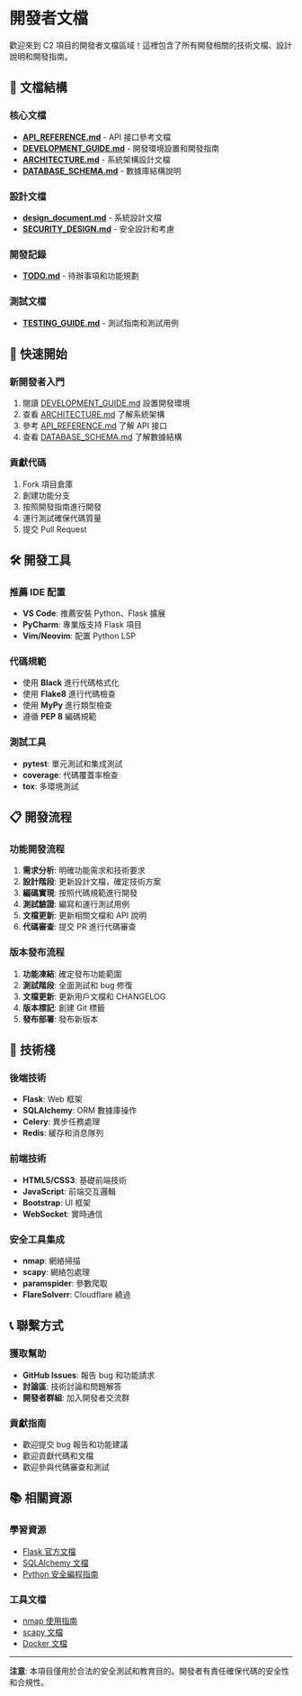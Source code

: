# 開發者文檔

歡迎來到 C2 項目的開發者文檔區域！這裡包含了所有開發相關的技術文檔、設計說明和開發指南。

## 📁 文檔結構

### 核心文檔
- **[API_REFERENCE.md](API_REFERENCE.md)** - API 接口參考文檔
- **[DEVELOPMENT_GUIDE.md](DEVELOPMENT_GUIDE.md)** - 開發環境設置和開發指南
- **[ARCHITECTURE.md](ARCHITECTURE.md)** - 系統架構設計文檔
- **[DATABASE_SCHEMA.md](DATABASE_SCHEMA.md)** - 數據庫結構說明

### 設計文檔
- **[design_document.md](design_document.md)** - 系統設計文檔
- **[SECURITY_DESIGN.md](SECURITY_DESIGN.md)** - 安全設計和考慮

### 開發記錄

- **[TODO.md](TODO.md)** - 待辦事項和功能規劃

### 測試文檔
- **[TESTING_GUIDE.md](TESTING_GUIDE.md)** - 測試指南和測試用例

## 🚀 快速開始

### 新開發者入門
1. 閱讀 [DEVELOPMENT_GUIDE.md](DEVELOPMENT_GUIDE.md) 設置開發環境
2. 查看 [ARCHITECTURE.md](ARCHITECTURE.md) 了解系統架構
3. 參考 [API_REFERENCE.md](API_REFERENCE.md) 了解 API 接口
4. 查看 [DATABASE_SCHEMA.md](DATABASE_SCHEMA.md) 了解數據結構

### 貢獻代碼
1. Fork 項目倉庫
2. 創建功能分支
3. 按照開發指南進行開發
4. 運行測試確保代碼質量
5. 提交 Pull Request

## 🛠️ 開發工具

### 推薦 IDE 配置
- **VS Code**: 推薦安裝 Python、Flask 擴展
- **PyCharm**: 專業版支持 Flask 項目
- **Vim/Neovim**: 配置 Python LSP

### 代碼規範
- 使用 **Black** 進行代碼格式化
- 使用 **Flake8** 進行代碼檢查
- 使用 **MyPy** 進行類型檢查
- 遵循 **PEP 8** 編碼規範

### 測試工具
- **pytest**: 單元測試和集成測試
- **coverage**: 代碼覆蓋率檢查
- **tox**: 多環境測試

## 📋 開發流程

### 功能開發流程
1. **需求分析**: 明確功能需求和技術要求
2. **設計階段**: 更新設計文檔，確定技術方案
3. **編碼實現**: 按照代碼規範進行開發
4. **測試驗證**: 編寫和運行測試用例
5. **文檔更新**: 更新相關文檔和 API 說明
6. **代碼審查**: 提交 PR 進行代碼審查

### 版本發布流程
1. **功能凍結**: 確定發布功能範圍
2. **測試階段**: 全面測試和 bug 修復
3. **文檔更新**: 更新用戶文檔和 CHANGELOG
4. **版本標記**: 創建 Git 標籤
5. **發布部署**: 發布新版本

## 🔧 技術棧

### 後端技術
- **Flask**: Web 框架
- **SQLAlchemy**: ORM 數據庫操作
- **Celery**: 異步任務處理
- **Redis**: 緩存和消息隊列

### 前端技術
- **HTML5/CSS3**: 基礎前端技術
- **JavaScript**: 前端交互邏輯
- **Bootstrap**: UI 框架
- **WebSocket**: 實時通信

### 安全工具集成
- **nmap**: 網絡掃描
- **scapy**: 網絡包處理
- **paramspider**: 參數爬取
- **FlareSolverr**: Cloudflare 繞過

## 📞 聯繫方式

### 獲取幫助
- **GitHub Issues**: 報告 bug 和功能請求
- **討論區**: 技術討論和問題解答
- **開發者群組**: 加入開發者交流群

### 貢獻指南
- 歡迎提交 bug 報告和功能建議
- 歡迎貢獻代碼和文檔
- 歡迎參與代碼審查和測試

## 📚 相關資源

### 學習資源
- [Flask 官方文檔](https://flask.palletsprojects.com/)
- [SQLAlchemy 文檔](https://docs.sqlalchemy.org/)
- [Python 安全編程指南](https://python-security.readthedocs.io/)

### 工具文檔
- [nmap 使用指南](https://nmap.org/book/)
- [scapy 文檔](https://scapy.readthedocs.io/)
- [Docker 文檔](https://docs.docker.com/)

---

**注意**: 本項目僅用於合法的安全測試和教育目的。開發者有責任確保代碼的安全性和合規性。 